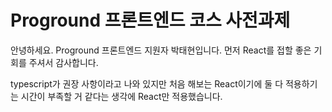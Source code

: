 # Proground 프론트엔드 코스 사전과제

안녕하세요. Proground 프론트엔드 지원자 박태현입니다.
먼저 React를 접할 좋은 기회를 주셔서 감사합니다.

typescript가 권장 사항이라고 나와 있지만
처음 해보는 React이기에 둘 다 적용하기는 시간이 부족할 거 같다는 생각에
React만 적용했습니다.